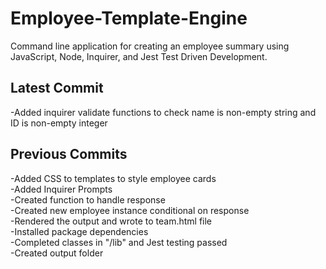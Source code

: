 # Employee-Template-Engine
Command line application for creating an employee summary using JavaScript, Node, Inquirer, and Jest Test Driven Development. 


## Latest Commit  
-Added inquirer validate functions to check name is non-empty string and ID is non-empty integer  

## Previous Commits  
-Added CSS to templates to style employee cards  
-Added Inquirer Prompts  
-Created function to handle response  
-Created new employee instance conditional on response  
-Rendered the output and wrote to team.html file  
-Installed package dependencies  
-Completed classes in "/lib" and Jest testing passed  
-Created output folder  